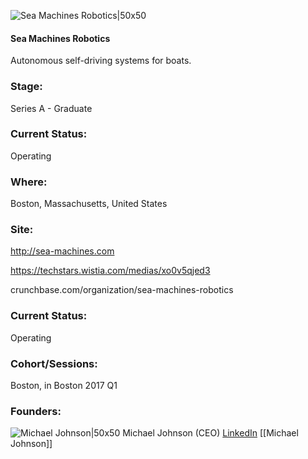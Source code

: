 

![Sea Machines Robotics|50x50](https://apimg.techstars.com/connect/images/image_files/586c7699808320a92800006d/original/SeaMachines_Icon_Yellow_-_280_horz.jpg)

#### Sea Machines Robotics
Autonomous self-driving systems for boats.

### Stage: 
Series A - Graduate 

### Current Status: 
Operating

### Where:
Boston, Massachusetts, United States

### Site:
http://sea-machines.com

https://techstars.wistia.com/medias/xo0v5qjed3

crunchbase.com/organization/sea-machines-robotics

### Current Status: 
Operating

### Cohort/Sessions: 
Boston, in Boston 2017 Q1

### Founders: 

![Michael Johnson|50x50](https://apimg.techstars.com/connect/images/image_files/586c775f808320a92800006e/original/Michael_Outside_280_horz.jpg) Michael Johnson (CEO) [LinkedIn](https://linkedin.com/in/micgjohnson) [[Michael Johnson]]


